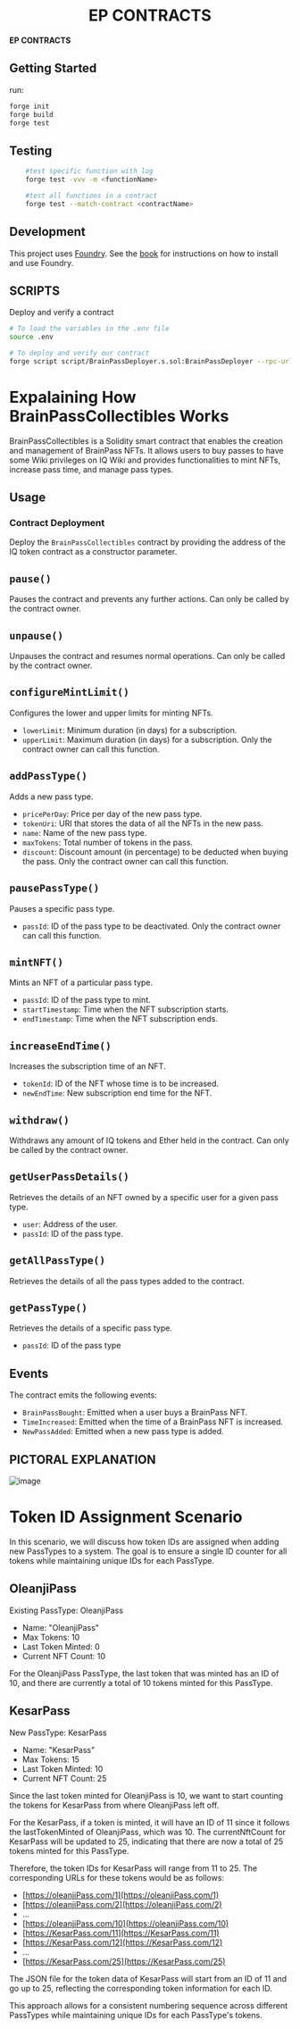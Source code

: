 # <h1 align="center"> EP CONTRACTS </h1>

**EP CONTRACTS**

## Getting Started

run:

```sh
forge init
forge build
forge test
```

## Testing

```sh
    #test specific function with log
    forge test -vvv -m <functionName>

    #test all functions in a contract
    forge test --match-contract <contractName>

```

## Development

This project uses [Foundry](https://getfoundry.sh). See the [book](https://book.getfoundry.sh/getting-started/installation.html) for instructions on how to install and use Foundry.

## SCRIPTS

Deploy and verify a contract

```sh
# To load the variables in the .env file
source .env

# To deploy and verify our contract
forge script script/BrainPassDeployer.s.sol:BrainPassDeployer --rpc-url $RPC_URL  --private-key $PRIVATE_KEY --broadcast --verify --etherscan-api-key $ETHERSCAN_KEY -vvvv --gas-price 60 --legacy

```

# Expalaining How BrainPassCollectibles Works

BrainPassCollectibles is a Solidity smart contract that enables the creation and management of BrainPass NFTs. It allows users to buy passes to have some Wiki privileges on IQ Wiki and provides functionalities to mint NFTs, increase pass time, and manage pass types.

## Usage

### Contract Deployment
Deploy the `BrainPassCollectibles` contract by providing the address of the IQ token contract as a constructor parameter.

## `pause()`
Pauses the contract and prevents any further actions. Can only be called by the contract owner.

## `unpause()`
Unpauses the contract and resumes normal operations. Can only be called by the contract owner.

## `configureMintLimit()`
Configures the lower and upper limits for minting NFTs.
- `lowerLimit`: Minimum duration (in days) for a subscription.
- `upperLimit`: Maximum duration (in days) for a subscription.
Only the contract owner can call this function.

## `addPassType()`
Adds a new pass type.
- `pricePerDay`: Price per day of the new pass type.
- `tokenUri`: URI that stores the data of all the NFTs in the new pass.
- `name`: Name of the new pass type.
- `maxTokens`: Total number of tokens in the pass.
- `discount`: Discount amount (in percentage) to be deducted when buying the pass.
Only the contract owner can call this function.

## `pausePassType()`
Pauses a specific pass type.
- `passId`: ID of the pass type to be deactivated.
Only the contract owner can call this function.

## `mintNFT()`
Mints an NFT of a particular pass type.
- `passId`: ID of the pass type to mint.
- `startTimestamp`: Time when the NFT subscription starts.
- `endTimestamp`: Time when the NFT subscription ends.

## `increaseEndTime()`
Increases the subscription time of an NFT.
- `tokenId`: ID of the NFT whose time is to be increased.
- `newEndTime`: New subscription end time for the NFT.

## `withdraw()`
Withdraws any amount of IQ tokens and Ether held in the contract. Can only be called by the contract owner.

## `getUserPassDetails()`
Retrieves the details of an NFT owned by a specific user for a given pass type.
- `user`: Address of the user.
- `passId`: ID of the pass type.

## `getAllPassType()`
Retrieves the details of all the pass types added to the contract.

## `getPassType()`
Retrieves the details of a specific pass type.
- `passId`: ID of the pass type

## Events

The contract emits the following events:

- `BrainPassBought`: Emitted when a user buys a BrainPass NFT.
- `TimeIncreased`: Emitted when the time of a BrainPass NFT is increased.
- `NewPassAdded`: Emitted when a new pass type is added.

## PICTORAL EXPLANATION
![image](https://github.com/EveripediaNetwork/ep-contract/assets/75235148/eee4d631-28d9-4ca4-bc0e-62e5a02998a2)

# Token ID Assignment Scenario

In this scenario, we will discuss how token IDs are assigned when adding new PassTypes to a system. The goal is to ensure a single ID counter for all tokens while maintaining unique IDs for each PassType.

## OleanjiPass

Existing PassType: OleanjiPass
- Name: "OleanjiPass"
- Max Tokens: 10
- Last Token Minted: 0
- Current NFT Count: 10

For the OleanjiPass PassType, the last token that was minted has an ID of 10, and there are currently a total of 10 tokens minted for this PassType.

## KesarPass

New PassType: KesarPass
- Name: "KesarPass"
- Max Tokens: 15
- Last Token Minted: 10
- Current NFT Count: 25

Since the last token minted for OleanjiPass is 10, we want to start counting the tokens for KesarPass from where OleanjiPass left off.

For the KesarPass, if a token is minted, it will have an ID of 11 since it follows the lastTokenMinted of OleanjiPass, which was 10. The currentNftCount for KesarPass will be updated to 25, indicating that there are now a total of 25 tokens minted for this PassType.

Therefore, the token IDs for KesarPass will range from 11 to 25. The corresponding URLs for these tokens would be as follows:

- [https://oleanjiPass.com/1](https://oleanjiPass.com/1)
- [https://oleanjiPass.com/2](https://oleanjiPass.com/2)
- ...
- [https://oleanjiPass.com/10](https://oleanjiPass.com/10)
- [https://KesarPass.com/11](https://KesarPass.com/11)
- [https://KesarPass.com/12](https://KesarPass.com/12)
- ...
- [https://KesarPass.com/25](https://KesarPass.com/25)

The JSON file for the token data of KesarPass will start from an ID of 11 and go up to 25, reflecting the corresponding token information for each ID.

This approach allows for a consistent numbering sequence across different PassTypes while maintaining unique IDs for each PassType's tokens.

